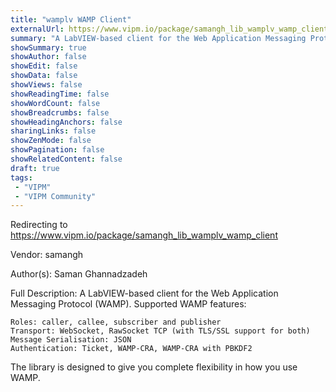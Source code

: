```yaml
---
title: "wamplv WAMP Client"
externalUrl: https://www.vipm.io/package/samangh_lib_wamplv_wamp_client
summary: "A LabVIEW-based client for the Web Application Messaging Protocol (WAMP)."
showSummary: true
showAuthor: false
showEdit: false
showData: false
showViews: false
showReadingTime: false
showWordCount: false
showBreadcrumbs: false
showHeadingAnchors: false
sharingLinks: false
showZenMode: false
showPagination: false
showRelatedContent: false
draft: true
tags:
 - "VIPM"
 - "VIPM Community"
---
```


Redirecting to https://www.vipm.io/package/samangh_lib_wamplv_wamp_client

Vendor: samangh

Author(s): Saman Ghannadzadeh
 
Full Description:
A LabVIEW-based client for the Web Application Messaging Protocol (WAMP). Supported WAMP features:

    Roles: caller, callee, subscriber and publisher
    Transport: WebSocket, RawSocket TCP (with TLS/SSL support for both)
    Message Serialisation: JSON
    Authentication: Ticket, WAMP-CRA, WAMP-CRA with PBKDF2

The library is designed to give you complete flexibility in how you use WAMP.